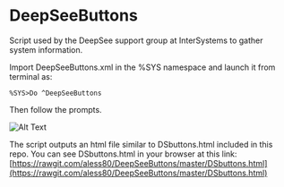 # DeepSeeButtons
Script used by the DeepSee support group at InterSystems to gather system information. 

Import DeepSeeButtons.xml in the %SYS namespace and launch it from terminal as:

`%SYS>Do ^DeepSeeButtons`

Then follow the prompts. 

![Alt Text](https://github.com/aless80/DeepSeeButtons/blob/master/HowTo.gif)

The script outputs an html file similar to DSbuttons.html included in this repo. You can see DSbuttons.html in your browser at this link: [https://rawgit.com/aless80/DeepSeeButtons/master/DSbuttons.html](https://rawgit.com/aless80/DeepSeeButtons/master/DSbuttons.html)

